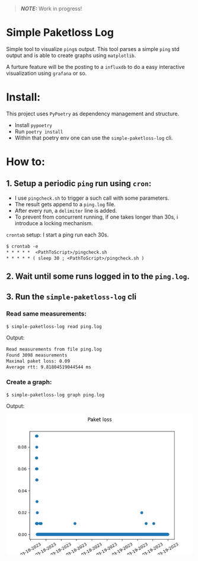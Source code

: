 > **_NOTE:_**  Work in progress!
# Simple Paketloss Log
Simple tool to visualize `ping`s output.
This tool parses a simple `ping` std output and is able to create graphs using `matplotlib`.

A furture feature will be the posting to a `influxdb` to do a easy interactive visualization using `grafana` or so.

# Install:
This project uses `PyPoetry` as dependency management and structure.
- Install `pypoetry`
- Run `poetry install`
- Within that poetry env one can use the `simple-paketloss-log` cli.

# How to:
## 1. Setup a periodic `ping` run using `cron`:
- I use `pingcheck.sh` to trigger a such call with some parameters.
- The result gets append to a `ping.log` file.
- After every run, a `delimiter` line is added.
- To prevent from concurrent running, if one takes longer than 30s, i introduce a locking mechanism.

`crontab` setup: I start a ping run each 30s.
```
$ crontab -e
* * * * *  <PathToScript>/pingcheck.sh
* * * * * ( sleep 30 ; <PathToScript>/pingcheck.sh )
```
## 2. Wait until some runs logged in to the `ping.log`.
## 3. Run the `simple-paketloss-log` cli
### **Read** same measurements:
```
$ simple-paketloss-log read ping.log
```
Output:
```
Read measurements from file ping.log
Found 3098 measurements
Maximal paket loss: 0.09
Average rtt: 9.81804519044544 ms
``` 
### Create a **graph**:
```
$ simple-paketloss-log graph ping.log 
```

Output:

![image](docs/images/paket_loss.png)